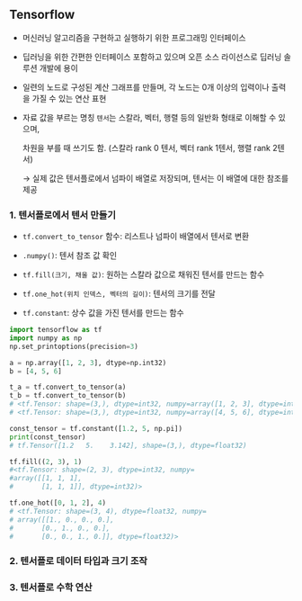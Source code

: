 ## Tensorflow

- 머신러닝 알고리즘을 구현하고 실행하기 위한 프로그래밍 인터페이스

- 딥러닝을 위한 간편한 인터페이스 포함하고 있으며 오픈 소스 라이선스로 딥러닝 솔루션 개발에 용이

- 일련의 노드로 구성된 계산 그래프를 만들며, 각 노드는 0개 이상의 입력이나 출력을 가질 수 있는 연산 표현

- 자료 값을 부르는 명칭 `텐서`는 스칼라, 벡터, 행렬 등의 일반화 형태로 이해할 수 있으며,

  차원을 부를 때 쓰기도 함. (스칼라 rank 0 텐서, 벡터 rank 1텐서, 행렬 rank 2텐서)

  → 실제 값은 텐서플로에서 넘파이 배열로 저장되며, 텐서는 이 배열에 대한 참조를 제공



### 1. 텐서플로에서 텐서 만들기

- `tf.convert_to_tensor` 함수: 리스트나 넘파이 배열에서 텐서로 변환

- `.numpy()`: 텐서 참조 값 확인

- `tf.fill(크기, 채울 값)`: 원하는 스칼라 값으로 채워진 텐서를 만드는 함수

- `tf.one_hot(위치 인덱스, 벡터의 길이)`: 텐서의 크기를 전달

- `tf.constant`: 상수 값을 가진 텐서를 만드는 함수

  

```python
import tensorflow as tf
import numpy as np
np.set_printoptions(precision=3)

a = np.array([1, 2, 3], dtype=np.int32)
b = [4, 5, 6]

t_a = tf.convert_to_tensor(a)
t_b = tf.convert_to_tensor(b)
# <tf.Tensor: shape=(3,), dtype=int32, numpy=array([1, 2, 3], dtype=int32)>
# <tf.Tensor: shape=(3,), dtype=int32, numpy=array([4, 5, 6], dtype=int32)>

const_tensor = tf.constant([1.2, 5, np.pi])
print(const_tensor)
# tf.Tensor([1.2   5.    3.142], shape=(3,), dtype=float32)

tf.fill((2, 3), 1)
#<tf.Tensor: shape=(2, 3), dtype=int32, numpy=
#array([[1, 1, 1],
#       [1, 1, 1]], dtype=int32)>

tf.one_hot([0, 1, 2], 4)
# <tf.Tensor: shape=(3, 4), dtype=float32, numpy=
# array([[1., 0., 0., 0.],
#       [0., 1., 0., 0.],
#       [0., 0., 1., 0.]], dtype=float32)>
```



### 2. 텐서플로 데이터 타입과 크기 조작









### 3. 텐서플로 수학 연산



